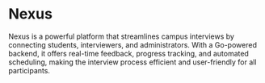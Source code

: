 # Nexus
Nexus is a powerful platform that streamlines campus interviews by connecting students, interviewers, and administrators. With a Go-powered backend, it offers real-time feedback, progress tracking, and automated scheduling, making the interview process efficient and user-friendly for all participants.
